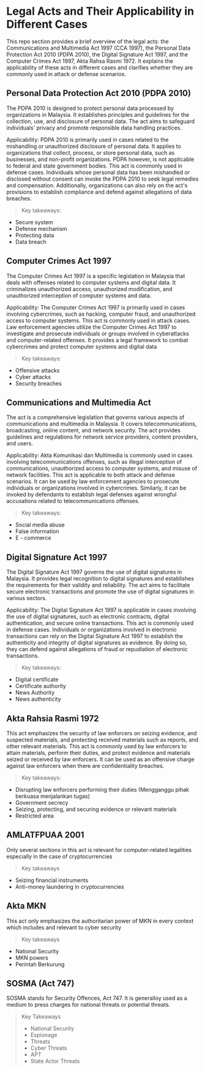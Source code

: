 # **Legal Acts and Their Applicability in Different Cases**

This repo section provides a brief overview of the legal acts: the Communications and Multimedia Act 1997 (CCA 1997), the Personal Data Protection Act 2010 (PDPA 2010), the Digital Signature Act 1997, and the Computer Crimes Act 1997, Akta Rahsa Rasmi 1972. It explains the applicability of these acts in different cases and clarifies whether they are commonly used in attack or defense scenarios.

## **Personal Data Protection Act 2010 (PDPA 2010)**
The PDPA 2010 is designed to protect personal data processed by organizations in Malaysia. It establishes principles and guidelines for the collection, use, and disclosure of personal data. The act aims to safeguard individuals' privacy and promote responsible data handling practices.

Applicability:
PDPA 2010 is primarily used in cases related to the mishandling or unauthorized disclosure of personal data. It applies to organizations that collect, process, or store personal data, such as businesses, and non-profit organizations. PDPA however, is not applicable to federal and state government bodies.
This act is commonly used in defense cases. Individuals whose personal data has been mishandled or disclosed without consent can invoke the PDPA 2010 to seek legal remedies and compensation. Additionally, organizations can also rely on the act's provisions to establish compliance and defend against allegations of data breaches.

> Key takeaways: 
- Secure system
- Defense mechanism
- Protecting data
- Data breach

## **Computer Crimes Act 1997**
The Computer Crimes Act 1997 is a specific legislation in Malaysia that deals with offenses related to computer systems and digital data. It criminalizes unauthorized access, unauthorized modification, and unauthorized interception of computer systems and data.

Applicability:
The Computer Crimes Act 1997 is primarily used in cases involving cybercrimes, such as hacking, computer fraud, and unauthorized access to computer systems.
This act is commonly used in attack cases. Law enforcement agencies utilize the Computer Crimes Act 1997 to investigate and prosecute individuals or groups involved in cyberattacks and computer-related offenses. It provides a legal framework to combat cybercrimes and protect computer systems and digital data

> Key takeaways: 
- Offensive attacks
- Cyber attacks
- Security breaches


## **Communications and Multimedia Act**
The act is a comprehensive legislation that governs various aspects of communications and multimedia in Malaysia. It covers telecommunications, broadcasting, online content, and network security. The act provides guidelines and regulations for network service providers, content providers, and users.

Applicability:
Akta Komunikasi dan Multimedia is commonly used in cases involving telecommunications offenses, such as illegal interception of communications, unauthorized access to computer systems, and misuse of network facilities.
This act is applicable to both attack and defense scenarios. It can be used by law enforcement agencies to prosecute individuals or organizations involved in cybercrimes. Similarly, it can be invoked by defendants to establish legal defenses against wrongful accusations related to telecommunications offenses.

> Key takeaways: 
- Social media abuse
- False information
- E - commerce


## **Digital Signature Act 1997**
The Digital Signature Act 1997 governs the use of digital signatures in Malaysia. It provides legal recognition to digital signatures and establishes the requirements for their validity and reliability. The act aims to facilitate secure electronic transactions and promote the use of digital signatures in various sectors.

Applicability:
The Digital Signature Act 1997 is applicable in cases involving the use of digital signatures, such as electronic contracts, digital authentication, and secure online transactions.
This act is commonly used in defense cases. Individuals or organizations involved in electronic transactions can rely on the Digital Signature Act 1997 to establish the authenticity and integrity of digital signatures as evidence. By doing so, they can defend against allegations of fraud or repudiation of electronic transactions.

> Key takeaways: 
- Digital certificate
- Certificate authority
- News Authority
- News authenticity


## **Akta Rahsia Rasmi 1972**
This act emphasizes the security of law enforcers on seizing evidence, and suspected materials, and protecting received materials such as reports, and other relevant materials.
This act is commonly used by law enforcers to attain materials, perform their duties, and protect evidence and materials seized or received by law enforcers. It can be used as an offensive charge against law enforcers when there are confidentiality breaches.
> Key takeaways:
- Disrupting law enforcers performing their duties (Mengganggu pihak berkuasa menjalankan tugas)
- Government secrecy
- Seizing, protecting, and securing evidence or relevant materials
- Restricted area


## **AMLATFPUAA 2001**
Only several sections in this act is relevant for computer-related legalities especially in the case of cryptocurrencies
> Key takeaways
- Seizing financial instruments
- Anti-money laundering in cryptocurrencies

## **Akta MKN**
This act only emphasizes the authoritarian power of MKN in every context which includes and relevant to cyber security
> Key takeaways
- National Security
- MKN powers
- Perintah Berkurung


## **SOSMA (Act 747)**
SOSMA stands for Security Offences, Act 747. It is generalloy used as a medium to press charges for national threats or potential threats.
> Key Takeaways
> - National Security
> - Espionage
> - Threats
> - Cyber Threats
> - APT
> - State Actor Threats
